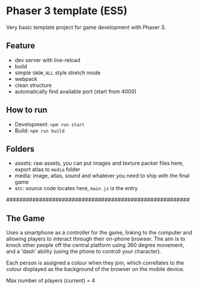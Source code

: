 # Phaser 3 template (ES5)

Very basic template project for game development with Phaser 3.

## Feature

- dev server with live-reload
- build
- simple `SHOW_ALL` style stretch mode
- webpack
- clean structure
- automatically find available port (start from 4000)

## How to run

- Development: `npm run start`
- Build: `npm run build`

## Folders

- assets: raw assets, you can put images and texture packer files here, export atlas to `media` folder
- media: image, atlas, sound and whatever you need to ship with the final game
- src: source code locates here, `main.js` is the entry


########################################################

## The Game

Uses a smartphone as a controller for the game, linking to the computer and allowing players to interact through their on-phone browser. The aim is to knock other people off the central platform using 360 degree movement, and a 'dash' ability (using the phone to controll your character). 

Each person is assigned a colour when they join, which correllates to the colour displayed as the background of the browser on the mobile device.

Max number of players (current) = 4


